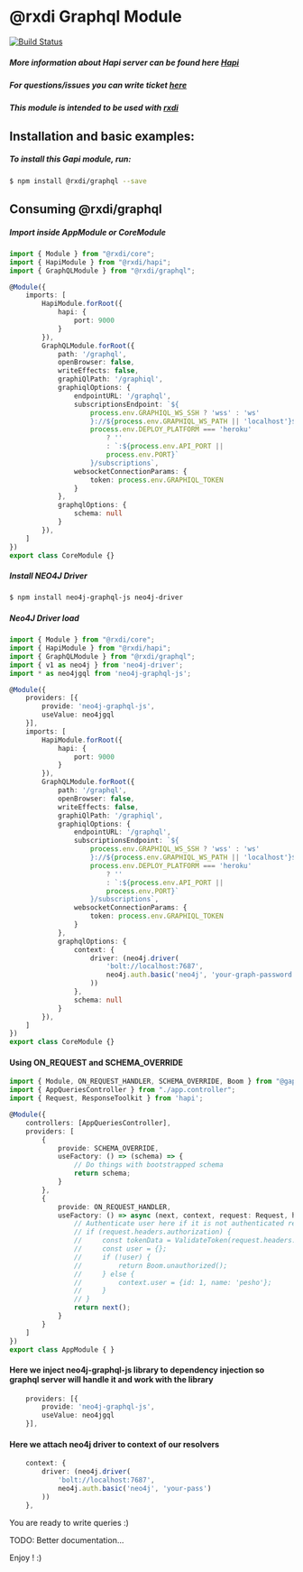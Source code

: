 # @rxdi Graphql Module

[![Build Status](https://travis-ci.org/rxdi/graphql.svg?branch=master)](https://travis-ci.org/rxdi/graphql)

##### More information about Hapi server can be found here [Hapi](https://hapijs.com/)
##### For questions/issues you can write ticket [here](http://gitlab.youvolio.com/rxdi/graphql/issues)
##### This module is intended to be used with [rxdi](https://github.com/rxdi/core)

## Installation and basic examples:
##### To install this Gapi module, run:

```bash
$ npm install @rxdi/graphql --save
```

## Consuming @rxdi/graphql

##### Import inside AppModule or CoreModule
```typescript
import { Module } from "@rxdi/core";
import { HapiModule } from "@rxdi/hapi";
import { GraphQLModule } from "@rxdi/graphql";

@Module({
    imports: [
        HapiModule.forRoot({
            hapi: {
                port: 9000
            }
        }),
        GraphQLModule.forRoot({
            path: '/graphql',
            openBrowser: false,
            writeEffects: false,
            graphiQlPath: '/graphiql',
            graphiqlOptions: {
                endpointURL: '/graphql',
                subscriptionsEndpoint: `${
                    process.env.GRAPHIQL_WS_SSH ? 'wss' : 'ws'
                    }://${process.env.GRAPHIQL_WS_PATH || 'localhost'}${
                    process.env.DEPLOY_PLATFORM === 'heroku'
                        ? ''
                        : `:${process.env.API_PORT ||
                        process.env.PORT}`
                    }/subscriptions`,
                websocketConnectionParams: {
                    token: process.env.GRAPHIQL_TOKEN
                }
            },
            graphqlOptions: {
                schema: null
            }
        }),
    ]
})
export class CoreModule {}
```



##### Install NEO4J Driver
```bash
$ npm install neo4j-graphql-js neo4j-driver
```

##### Neo4J Driver load
```typescript
import { Module } from "@rxdi/core";
import { HapiModule } from "@rxdi/hapi";
import { GraphQLModule } from "@rxdi/graphql";
import { v1 as neo4j } from 'neo4j-driver';
import * as neo4jgql from 'neo4j-graphql-js';

@Module({
    providers: [{
        provide: 'neo4j-graphql-js',
        useValue: neo4jgql
    }],
    imports: [
        HapiModule.forRoot({
            hapi: {
                port: 9000
            }
        }),
        GraphQLModule.forRoot({
            path: '/graphql',
            openBrowser: false,
            writeEffects: false,
            graphiQlPath: '/graphiql',
            graphiqlOptions: {
                endpointURL: '/graphql',
                subscriptionsEndpoint: `${
                    process.env.GRAPHIQL_WS_SSH ? 'wss' : 'ws'
                    }://${process.env.GRAPHIQL_WS_PATH || 'localhost'}${
                    process.env.DEPLOY_PLATFORM === 'heroku'
                        ? ''
                        : `:${process.env.API_PORT ||
                        process.env.PORT}`
                    }/subscriptions`,
                websocketConnectionParams: {
                    token: process.env.GRAPHIQL_TOKEN
                }
            },
            graphqlOptions: {
                context: {
                    driver: (neo4j.driver(
                        'bolt://localhost:7687',
                        neo4j.auth.basic('neo4j', 'your-graph-password')
                    ))
                },
                schema: null
            }
        }),
    ]
})
export class CoreModule {}
```

#### Using ON_REQUEST and SCHEMA_OVERRIDE

```typescript
import { Module, ON_REQUEST_HANDLER, SCHEMA_OVERRIDE, Boom } from "@gapi/core";
import { AppQueriesController } from "./app.controller";
import { Request, ResponseToolkit } from 'hapi';

@Module({
    controllers: [AppQueriesController],
    providers: [
        {
            provide: SCHEMA_OVERRIDE,
            useFactory: () => (schema) => {
                // Do things with bootstrapped schema
                return schema;
            }
        },
        {
            provide: ON_REQUEST_HANDLER,
            useFactory: () => async (next, context, request: Request, h: ResponseToolkit, err: Error) => {
                // Authenticate user here if it is not authenticated return Boom.unauthorized()
                // if (request.headers.authorization) {
                //     const tokenData = ValidateToken(request.headers.authorization);
                //     const user = {};
                //     if (!user) {
                //         return Boom.unauthorized();
                //     } else {
                //         context.user = {id: 1, name: 'pesho'};
                //     }
                // }
                return next();
            }
        }
    ]
})
export class AppModule { }
```

#### Here we inject neo4j-graphql-js library to dependency injection so graphql server will handle it and work with the library

```typescript
    providers: [{
        provide: 'neo4j-graphql-js',
        useValue: neo4jgql
    }],
```

#### Here we attach neo4j driver to context of our resolvers

```typescript
    context: {
        driver: (neo4j.driver(
            'bolt://localhost:7687',
            neo4j.auth.basic('neo4j', 'your-pass')
        ))
    },
```

You are ready to write queries :)




TODO: Better documentation...

Enjoy ! :)

